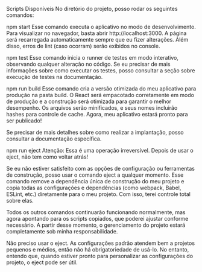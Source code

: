 Scripts Disponíveis
No diretório do projeto, posso rodar os seguintes comandos:

npm start
Esse comando executa o aplicativo no modo de desenvolvimento. Para visualizar no navegador, basta abrir http://localhost:3000. A página será recarregada automaticamente sempre que eu fizer alterações. Além disso, erros de lint (caso ocorram) serão exibidos no console.

npm test
Esse comando inicia o runner de testes em modo interativo, observando qualquer alteração no código. Se eu precisar de mais informações sobre como executar os testes, posso consultar a seção sobre execução de testes na documentação.

npm run build
Esse comando cria a versão otimizada do meu aplicativo para produção na pasta build. O React será empacotado corretamente em modo de produção e a construção será otimizada para garantir o melhor desempenho. Os arquivos serão minificados, e seus nomes incluirão hashes para controle de cache. Agora, meu aplicativo estará pronto para ser publicado!

Se precisar de mais detalhes sobre como realizar a implantação, posso consultar a documentação específica.

npm run eject
Atenção: Essa é uma operação irreversível. Depois de usar o eject, não tem como voltar atrás!

Se eu não estiver satisfeito com as opções de configuração ou ferramentas de construção, posso usar o comando eject a qualquer momento. Esse comando remove a dependência única de construção do meu projeto e copia todas as configurações e dependências (como webpack, Babel, ESLint, etc.) diretamente para o meu projeto. Com isso, terei controle total sobre elas.

Todos os outros comandos continuarão funcionando normalmente, mas agora apontando para os scripts copiados, que poderei ajustar conforme necessário. A partir desse momento, o gerenciamento do projeto estará completamente sob minha responsabilidade.

Não preciso usar o eject. As configurações padrão atendem bem a projetos pequenos e médios, então não há obrigatoriedade de usá-lo. No entanto, entendo que, quando estiver pronto para personalizar as configurações do projeto, o eject pode ser útil.
